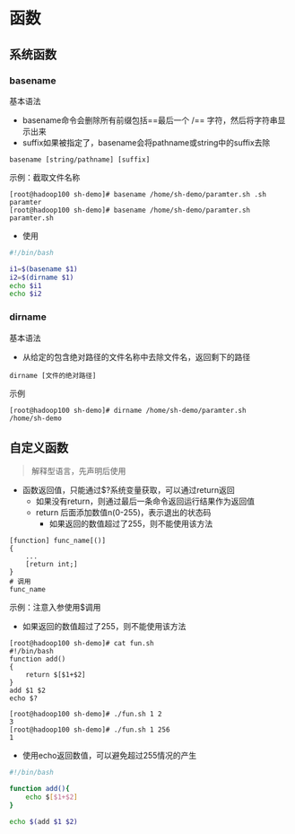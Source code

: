 # 函数



## 系统函数



### basename

基本语法

- basename命令会删除所有前缀包括==最后一个 /== 字符，然后将字符串显示出来
- suffix如果被指定了，basename会将pathname或string中的suffix去除

```shell
basename [string/pathname] [suffix]
```

示例：截取文件名称

```shell
[root@hadoop100 sh-demo]# basename /home/sh-demo/paramter.sh .sh
paramter
[root@hadoop100 sh-demo]# basename /home/sh-demo/paramter.sh
paramter.sh
```

- 使用

```bash
#!/bin/bash

i1=$(basename $1)
i2=$(dirname $1)
echo $i1
echo $i2
```



### dirname

基本语法

- 从给定的包含绝对路径的文件名称中去除文件名，返回剩下的路径

```shell
dirname [文件的绝对路径]
```

示例

```shell
[root@hadoop100 sh-demo]# dirname /home/sh-demo/paramter.sh 
/home/sh-demo
```



## 自定义函数

> 解释型语言，先声明后使用

- 函数返回值，只能通过$?系统变量获取，可以通过return返回
  - 如果没有return，则通过最后一条命令返回运行结果作为返回值
  - return 后面添加数值n(0-255)，表示退出的状态码
    - 如果返回的数值超过了255，则不能使用该方法

```shell
[function] func_name[()]
{
    ...
    [return int;]
}
# 调用 
func_name
```

示例：注意入参使用$调用

- 如果返回的数值超过了255，则不能使用该方法

```shell
[root@hadoop100 sh-demo]# cat fun.sh 
#!/bin/bash
function add()
{
	return $[$1+$2]
}
add $1 $2
echo $?

[root@hadoop100 sh-demo]# ./fun.sh 1 2
3
[root@hadoop100 sh-demo]# ./fun.sh 1 256
1
```

- 使用echo返回数值，可以避免超过255情况的产生

```bash
#!/bin/bash

function add(){
    echo $[$1+$2]
}

echo $(add $1 $2)
```

